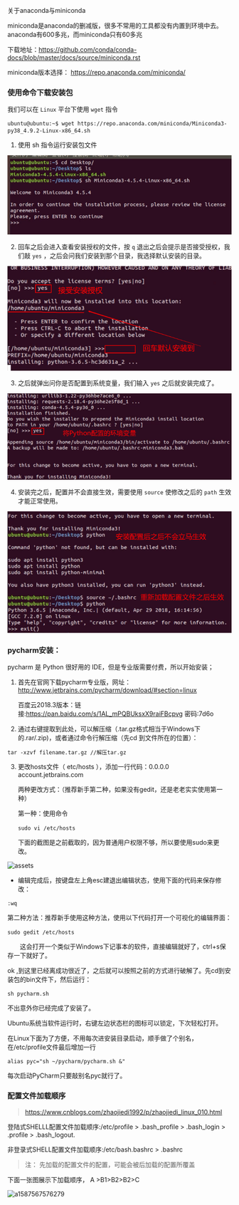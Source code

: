 关于anaconda与miniconda

miniconda是anaconda的删减版，很多不常用的工具都没有内置到环境中去。anaconda有600多兆，而miniconda只有60多兆

下载地址：https://github.com/conda/conda-docs/blob/master/docs/source/miniconda.rst

miniconda版本选择： https://repo.anaconda.com/miniconda/


### 使用命令下载安装包

我们可以在 `Linux` 平台下使用 `wget` 指令

```
ubuntu@ubuntu:~$ wget https://repo.anaconda.com/miniconda/Miniconda3-py38_4.9.2-Linux-x86_64.sh
```

1. 使用 sh 指令运行安装包文件

![miniconda安装1](assets/miniconda安装1.png)

2. 回车之后会进入查看安装授权的文件，按 `q` 退出之后会提示是否接受授权，我们敲 `yes` ，之后会问我们安装到那个目录，我选择默认安装的目录。

![miniconda安装2](assets/miniconda安装2.png)

3. 之后就弹出问你是否配置到系统变量，我们输入 `yes` 之后就安装完成了。

![miniconda安装3](assets/miniconda安装3.png)

4. 安装完之后，配置并不会直接生效，需要使用 `source` 使修改之后的 `path` 生效才能正常使用。

![miniconda安装4](assets/miniconda安装4.png)



### pycharm安装：

pycharm 是 Python 很好用的 IDE，但是专业版需要付费，所以开始安装；

1. 首先在官网下载pycharm专业版，网址：<http://www.jetbrains.com/pycharm/download/#section=linux>

   百度云2018.3版本：链接:<https://pan.baidu.com/s/1AL_mPQBUksxX9raiFBcpvg> 密码:7d6o

2. 通过右键提取到此处，可以解压缩（.tar.gz格式相当于Windows下的.rar/.zip)，或者通过命令行解压缩（先cd 到文件所在的位置）：

```
tar -xzvf filename.tar.gz //解压tar.gz
```

3. 更改hosts文件（ etc/hosts ），添加一行代码：0.0.0.0 account.jetbrains.com

   两种更改方式：（推荐新手第二种，如果没有gedit，还是老老实实使用第一种）

   第一种：使用命令

     `sudo vi /etc/hosts`

   下面的截图是之前截取的，因为普通用户权限不够，所以要使用sudo来更改。

![assets](assets/1415364-20180604183617028-650305820.png)

- 编辑完成后，按键盘左上角esc建退出编辑状态，使用下面的代码来保存修改：

```
:wq
```

第二种方法：推荐新手使用这种方法，使用以下代码打开一个可视化的编辑界面：

`sudo gedit /etc/hosts`

　　这会打开一个类似于Windows下记事本的软件，直接编辑就好了，ctrl+s保存一下就好了。

ok ,到这里已经离成功很近了，之后就可以按照之前的方式进行破解了。先cd到安装包的bin文件下，然后运行：

```
sh pycharm.sh
```

不出意外你已经完成了安装了。

Ubuntu系统当软件运行时，右键左边状态栏的图标可以锁定，下次轻松打开。

在Linux下面为了方便，不用每次进安装目录启动，顺手做了个别名，在/etc/profile文件最后增加一行

```
alias pyc="sh ~/pycharm/pycharm.sh &"
```

每次启动PyCharm只要敲别名pyc就行了。

### 配置文件加载顺序

> https://www.cnblogs.com/zhaojiedi1992/p/zhaojiedi_linux_010.html

登陆式SHELLL配置文件加载顺序:/etc/profile > .bash_profile > .bash_login > .profile > .bash_logout.

非登录式SHELL配置文件加载顺序:/etc/bash.bashrc > .bashrc

> 注： 先加载的配置文件的配置，可能会被后加载的配置所覆盖

下面一张图展示下加载顺序， A >B1>B2>B2>C

![a1587567576279](assets/1587567576279.png)



